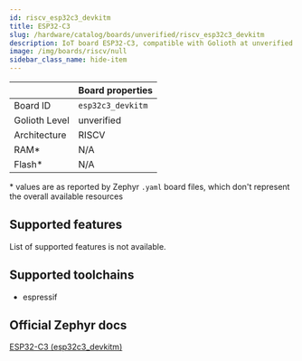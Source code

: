 ```yaml
---
id: riscv_esp32c3_devkitm
title: ESP32-C3
slug: /hardware/catalog/boards/unverified/riscv_esp32c3_devkitm
description: IoT board ESP32-C3, compatible with Golioth at unverified level.
image: /img/boards/riscv/null
sidebar_class_name: hide-item
---
```


[//]: # (This is an auto-generated file, do not edit! Changes to it will be lost upon re-generation)



|                | Board properties     |
| -------------  | -------------------- |
| Board ID       | `esp32c3_devkitm` |
| Golioth Level  | unverified       |
| Architecture   | RISCV |
| RAM*           | N/A |
| Flash*         | N/A |

\* values are as reported by Zephyr `.yaml` board files, which don't represent the overall available resources



## Supported features

List of supported features is not available.

## Supported toolchains

* espressif

## Official Zephyr docs

[ESP32-C3 (esp32c3_devkitm)](https://docs.zephyrproject.org/latest/boards/riscv/esp32c3_devkitm/doc/index.html)
